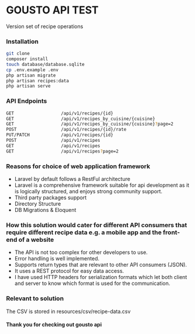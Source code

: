 # GOUSTO API TEST

Version set of recipe operations

### Installation
``` bash
git clone
composer install
touch database/database.sqlite
cp .env.example .env
php artisan migrate
php artisan recipes:data
php artisan serve
```

### API Endpoints
``` bash
GET                  /api/v1/recipes/{id}                                   Fetch a recipe by id
GET                  /api/v1/recipes_by_cuisine/{cuisine}                   Fetch all recipes for a specific cuisine
GET                  /api/v1/recipes_by_cuisine/{cuisine}?page=2            Fetch all recipes for a specific cuisine by page
POST                 /api/v1/recipes/{id}/rate                              body: {"rate": 4} Rate an existing recipe between 1 and 5
PUT/PATCH            /api/v1/recipes/{id}                                   Update an existing recipe
POST                 /api/v1/recipes                                        Store a new recipe
GET                  /api/v1/recipes                                        Fetch all recipes
GET                  /api/v1/recipes?page=2                                 Fetch all recipes by page
```

### Reasons for choice of web application framework
- Laravel by default follows a RestFul architecture
- Laravel is a comprehensive framework suitable for api development as it is logically structured, and enjoys strong community support.
- Third party packages support
- Directory Structure
- DB Migrations & Eloquent

### How this solution would cater for different API consumers that require different recipe data e.g. a mobile app and the front-end of a website
- The API is not too complex for other developers to use.
- Error handling is well implemented.
- Supports return types that are relevant to other API consumers (JSON).
- It uses a REST protocol for easy data access.
- I have used HTTP headers for serialization formats which let both client and server to know which format is used for the communication.

### Relevant to solution
The CSV is stored in resources/csv/recipe-data.csv

#### Thank you for checking out gousto api
